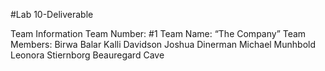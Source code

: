 #Lab 10-Deliverable

Team Information
Team Number: #1
Team Name: “The Company”
Team Members: 
Birwa Balar
Kalli Davidson
Joshua Dinerman
Michael Munhbold
Leonora Stiernborg
Beauregard Cave

